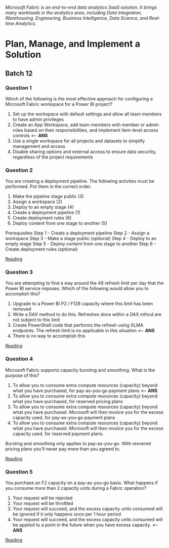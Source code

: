 _Microsoft Fabric is an end-to-end data analytics SaaS solution. It brings many workloads in the analytics area, including Data Integration, Warehousing, Engineering, Business Intelligence, Data Science, and Real-time Analytics._

# Plan, Manage, and Implement a Solution

## Batch 12

### Question 1

Which of the following is the most effective approach for configuring a Microsoft Fabric workspace for a Power BI project?

1. Set up the workspace with default settings and allow all team members to have admin privileges
2. Create an App Workspace, add team members with member or admin roles based on their responsibilities, and implement item-level access controls <-- **ANS**
3. Use a single workspace for all projects and datasets to simplify management and access
4. Disable sharing options and external access to ensure data securiity, regardless of the project requirements

### Question 2

You are creating a deployment pipeline. The following activties must be performed. Put them in the correct order.

1. Make the pipeline stage public (3)
2. Assign a workspace (2)
3. Deploy to an empty stage (4)
4. Create a deployment pipeline (1)
5. Create deployment rules (6)
6. Deploy content from one stage to another (5)

Prerequisites
Step 1 - Create a deployment pipeline
Step 2 - Assign a workspace
Step 3 - Make a stage public (optional)
Step 4 - Deploy to an empty stage
Step 5 - Deploy content from one stage to another
Step 6 - Create deployment rules (optional)

[Reading](https://learn.microsoft.com/en-us/fabric/cicd/deployment-pipelines/get-started-with-deployment-pipelines?tabs=from-fabric)

### Question 3

You are attempting to find a way around the 48 refresh limit per day that the Power BI service imposes. Which of the following would allow you to accomplish this?

1. Upgrade to a Power BI P2 / F128 capacity where this limit has been removed
2. Write a DAX method to do this. Refreshes done within a DAX mthod are not subject to this limit
3. Create PowerShell code that performs the refresh using XLMA endpoints. The refresh limit is no applicable in this situation <-- **ANS**
4. There is no way to accomplish this

[Reading](https://learn.microsoft.com/en-us/power-bi/enterprise/service-premium-connect-tools)

### Question 4

Microsoft Fabric supports capacity bursting and smoothing. What is the purpose of this?

1. To allow you to consume extra compute resources (capacity) beyond what you have purchased, for pay-as-you-go payment plans <-- **ANS**
2. To allow you to consume extra compute resources (capacity) beyond what you have purchased, for reserved pricing plans
3. To allow you to consume extra compute resources (capacity) beyond what you have purchased. Microsoft will then invoice you for the excess capacity used, for pay-as-you-go payment plans
4. To allow you to consume extra compute resources (capacity) beyond what you have purchased. Microsoft will then invoice you for the excess capacity used, for reserved payment plans.

Bursting and smoothing only applies to pay-as-you-go. With resvered pricing plans you'll never pay more than you agreed to.

[Reading](https://blog.fabric.microsoft.com/en-us/blog/fabric-capacities-everything-you-need-to-know-about-whats-new-and-whats-coming/)

### Question 5

You purchase an F2 capacity on a pay-as-you-go basis. What happens if you consume more than 2 capacity units during a Fabric operation?

1. Your request will be rejected
2. Your request will be throttled
3. Your request will succeed, and the excess capacity units consumed will be ignored if it only happens once per 1 hour period
4. Your request will succeed, and the excess capacity units consumed will be applied to a point in the future when you have excess capacity.  <-- **ANS**

[Reading](https://learn.microsoft.com/en-us/fabric/data-warehouse/compute-capacity-smoothing-throttling)